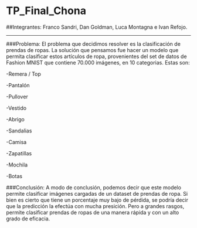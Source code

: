 # TP_Final_Chona

##Integrantes: Franco Sandri, Dan Goldman, Luca Montagna e Ivan Refojo.

-------------------------------------------------------------------------------------------------------------------------------------------------------------------------

###Problema: 
El problema que decidimos resolver es la clasificación de prendas de ropas. La solución que pensamos fue hacer un modelo que permita clasificar estos artículos de ropa, provenientes del set de datos de Fashion MNIST que contiene 70.000 imágenes, en 10 categorias. Estas son:

-Remera / Top

-Pantalón

-Pullover

-Vestido

-Abrigo

-Sandalias

-Camisa

-Zapatillas

-Mochila

-Botas

###Conclusión: 
A modo de conclusión, podemos decir que este modelo permite clasificar imágenes cargadas de un dataset de prendas de ropa. Si bien es cierto que tiene un porcentaje muy bajo de pérdida, se podría decir que la predicción la efectúa con mucha presición. Pero a grandes rasgos, permite clasificar prendas de ropas de una manera rápida y con un alto grado de eficacia.
